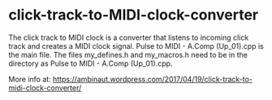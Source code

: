 # click-track-to-MIDI-clock-converter

The click track to MIDI clock is a converter that listens to incoming click track and creates a MIDI clock signal. 
Pulse to MIDI - A.Comp (Up_01).cpp is the main file.
The files my_defines.h and my_macros.h need to be in the directory as Pulse to MIDI - A.Comp (Up_01).cpp.

More info at: https://ambinaut.wordpress.com/2017/04/19/click-track-to-midi-clock-converter/
